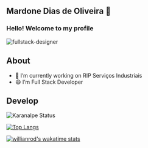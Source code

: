 ## Mardone Dias de Oliveira 🚀 

### Hello! Welcome to my profile

![fullstack-designer](https://user-images.githubusercontent.com/1024457/164760916-83921036-184d-43d4-aba8-f8f7f183b33a.png)

## About
- 🔭 I’m currently working on RIP Serviços Industriais
- 😄 I’m Full Stack Developer

## Develop

![Karanalpe Status](https://github-readme-stats.vercel.app/api?username=mardonedias&show_icons=true)

[![Top Langs](https://github-readme-stats.vercel.app/api/top-langs/?username=anuraghazra&layout=compact)](https://github.com/anuraghazra/github-readme-stats)

[![willianrod's wakatime stats](https://github-readme-stats.vercel.app/api/wakatime?username=mardonedias)](https://github.com/anuraghazra/github-readme-stats)

<!--
**mardonedias/mardonedias** is a ✨ _special_ ✨ repository because its `README.md` (this file) appears on your GitHub profile.

Here are some ideas to get you started:

- 🌱 I’m currently learning ...
- 👯 I’m looking to collaborate on ...
- 🤔 I’m looking for help with ...
- 💬 Ask me about ...
- 📫 How to reach me: ...
- 😄 Pronouns: ...
- ⚡ Fun fact: ...
-->
